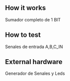 <!---

This file is used to generate your project datasheet. Please fill in the information below and delete any unused
sections.

You can also include images in this folder and reference them in the markdown. Each image must be less than
512 kb in size, and the combined size of all images must be less than 1 MB.
-->

## How it works

Sumador completo de 1 BIT

## How to test

Senales de entrada A,B,C_IN

## External hardware

Generador de Senales y Leds
